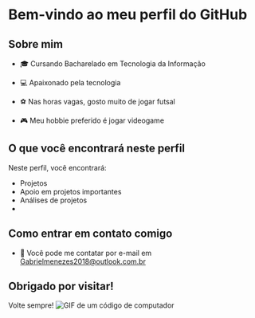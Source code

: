 # Bem-vindo ao meu perfil do GitHub



## Sobre mim

- 🎓 Cursando Bacharelado em Tecnologia da Informação

- 💻 Apaixonado pela tecnologia

- ⚽ Nas horas vagas, gosto muito de jogar futsal

- 🎮 Meu hobbie preferido é jogar videogame

## O que você encontrará neste perfil

Neste perfil, você encontrará:

- Projetos 
- Apoio em projetos importantes
- Análises de projetos
- 
## Como entrar em contato comigo

- 📧 Você pode me contatar por e-mail em Gabrielmenezes2018@outlook.com.br


## Obrigado por visitar!

Volte sempre!
![GIF de um código de computador](link_para_imagem.gif)
